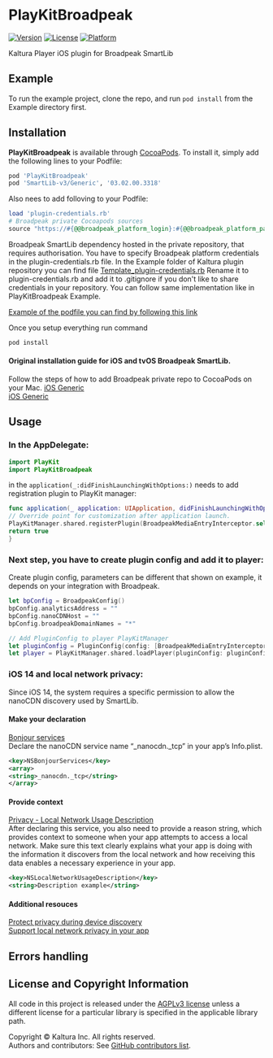 # PlayKitBroadpeak

[![Version](https://img.shields.io/cocoapods/v/PlayKitBroadpeak.svg?style=flat)](https://cocoapods.org/pods/PlayKitBroadpeak)
[![License](https://img.shields.io/cocoapods/l/PlayKitBroadpeak.svg?style=flat)](https://cocoapods.org/pods/PlayKitBroadpeak)
[![Platform](https://img.shields.io/cocoapods/p/PlayKitBroadpeak.svg?style=flat)](https://cocoapods.org/pods/PlayKitBroadpeak)

Kaltura Player iOS plugin for Broadpeak SmartLib

## Example

To run the example project, clone the repo, and run `pod install` from the Example directory first.

## Installation

**PlayKitBroadpeak** is available through [CocoaPods](https://cocoapods.org). To install
it, simply add the following lines to your Podfile:

```ruby
pod 'PlayKitBroadpeak'
pod 'SmartLib-v3/Generic', '03.02.00.3318'
```
Also nees to add folloving to your Podfile:
```ruby
load 'plugin-credentials.rb'
# Broadpeak private Cocoapods sources
source "https://#{@@broadpeak_platform_login}:#{@@broadpeak_platform_password}@delivery-platform.broadpeak.tv/ios/broadpeak/specs.git"
```
Broadpeak SmartLib dependency hosted in the private repository, that requires authorisation. You have to specify Broadpeak platform credentials in the plugin-credentials.rb file. In the Example folder of Kaltura plugin repository you can find file [Template_plugin-credentials.rb](https://github.com/chausov/playkit-ios-broadpeak-smartlib/blob/development/Example/Template_plugin-credentials.rb) Rename it to plugin-credentials.rb and add it to .gitignore if you don't like to share credentials in your repository. You can follow same implementation like in PlayKitBroadpeak Example.

[Example of the podfile you can find by following this link](https://github.com/chausov/playkit-ios-broadpeak-smartlib/blob/development/Example/Podfile)  

Once you setup everything run command
```ruby
pod install
```

#### Original installation guide for iOS and tvOS Broadpeak SmartLib.
Follow the steps of how to add Broadpeak private repo to CocoaPods on your Mac.
[iOS Generic](https://delivery-platform.broadpeak.tv/docs/?solution=ios-generic)  
[iOS Generic](https://delivery-platform.broadpeak.tv/docs/?solution=tvos-generic)  

## Usage
### In the AppDelegate:

```swift
import PlayKit
import PlayKitBroadpeak
```
in the ```application(_:didFinishLaunchingWithOptions:)``` needs to add registration plugin to PlayKit manager:
```swift
func application(_ application: UIApplication, didFinishLaunchingWithOptions launchOptions: [UIApplication.LaunchOptionsKey: Any]?) -> Bool {
// Override point for customization after application launch.
PlayKitManager.shared.registerPlugin(BroadpeakMediaEntryInterceptor.self)
return true
}
```
### Next step, you have to create plugin config and add it to player:
Create plugin config, parameters can be different that shown on example, it depends on your integration with Broadpeak.
```swift
let bpConfig = BroadpeakConfig()
bpConfig.analyticsAddress = ""
bpConfig.nanoCDNHost = ""
bpConfig.broadpeakDomainNames = "*"

// Add PluginConfig to player PlayKitManager
let pluginConfig = PluginConfig(config: [BroadpeakMediaEntryInterceptor.pluginName: bpConfig]
let player = PlayKitManager.shared.loadPlayer(pluginConfig: pluginConfig)
```

### iOS 14 and local network privacy:
Since iOS 14, the system requires a specific permission to allow the nanoCDN discovery used by SmartLib.
#### Make your declaration
[Bonjour services](https://developer.apple.com/documentation/bundleresources/information_property_list/nsbonjourservices)  
Declare the nanoCDN service name “_nanocdn._tcp” in your app’s Info.plist.
```xml
<key>NSBonjourServices</key>
<array>
<string>_nanocdn._tcp</string>
</array>
```

#### Provide context
[Privacy - Local Network Usage Description](https://developer.apple.com/documentation/bundleresources/information_property_list/nslocalnetworkusagedescription)  
After declaring this service, you also need to provide a reason string, which provides context to someone when your app attempts to access a local network. Make sure this text clearly explains what your app is doing with the information it discovers from the local network and how receiving this data enables a necessary experience in your app.
```xml
<key>NSLocalNetworkUsageDescription</key>
<string>Description example</string>
```

#### Additional resouces
[Protect privacy during device discovery](https://developer.apple.com/news/?id=0oi77447)  
[Support local network privacy in your app](https://developer.apple.com/videos/play/wwdc2020/10110/)


## Errors handling



## License and Copyright Information

All code in this project is released under the [AGPLv3 license](http://www.gnu.org/licenses/agpl-3.0.html) unless a different license for a particular library is specified in the applicable library path.   

Copyright © Kaltura Inc. All rights reserved.   
Authors and contributors: See [GitHub contributors list](https://github.com/kaltura/playkit-ios-broadpeak-smartlib/graphs/contributors).
